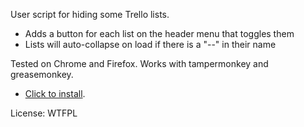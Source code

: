 User script for hiding some Trello lists.

* Adds a button for each list on the header menu that toggles them
* Lists will auto-collapse on load if there is a "--" in their name

Tested on Chrome and Firefox. Works with tampermonkey and greasemonkey.

* [Click to install](https://github.com/shesek/trello-hide-lists/raw/master/trello-hide-lists.user.js).

License: WTFPL
